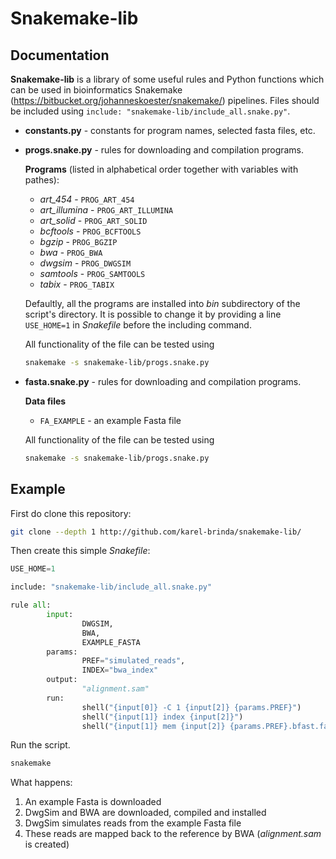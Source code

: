 # Snakemake-lib

## Documentation

**Snakemake-lib** is a library of some useful rules and Python functions which can be used in bioinformatics Snakemake (https://bitbucket.org/johanneskoester/snakemake/) pipelines. Files should be included using
```include: "snakemake-lib/include_all.snake.py"```.

 * **constants.py** - constants for program names, selected fasta files, etc.

 * **progs.snake.py** - rules for downloading and compilation programs.
    
    **Programs** (listed in alphabetical order together with variables with pathes):
    * *art_454* - ```PROG_ART_454```
    * *art_illumina* - ```PROG_ART_ILLUMINA```
    * *art_solid* - ```PROG_ART_SOLID```
    * *bcftools* - ```PROG_BCFTOOLS```
    * *bgzip* - ```PROG_BGZIP```
    * *bwa* - ```PROG_BWA```
    * *dwgsim* - ```PROG_DWGSIM```
    * *samtools* - ```PROG_SAMTOOLS```
    * *tabix* - ```PROG_TABIX```
    
    Defaultly, all the programs are installed into *bin* subdirectory of the script's directory. It is possible to change it by providing a line ```USE_HOME=1``` in *Snakefile* before the including command.

    All functionality of the file can be tested using
    ```bash
    snakemake -s snakemake-lib/progs.snake.py
    ```

 * **fasta.snake.py** - rules for downloading and compilation programs.

    **Data files**
    * ```FA_EXAMPLE``` - an example Fasta file
    
    All functionality of the file can be tested using
    ```bash
    snakemake -s snakemake-lib/progs.snake.py
    ```
## Example

First do clone this repository:
```bash
git clone --depth 1 http://github.com/karel-brinda/snakemake-lib/
```

Then create this simple *Snakefile*:
```python
USE_HOME=1

include: "snakemake-lib/include_all.snake.py"

rule all:
        input:
                DWGSIM,
                BWA,
                EXAMPLE_FASTA
        params:
                PREF="simulated_reads",
                INDEX="bwa_index"
        output:
                "alignment.sam"
        run:
                shell("{input[0]} -C 1 {input[2]} {params.PREF}")
                shell("{input[1]} index {input[2]}")
                shell("{input[1]} mem {input[2]} {params.PREF}.bfast.fastq > alignment.sam")
```

Run the script.
```bash
snakemake
```

What happens:

 1. An example Fasta is downloaded
 2. DwgSim and BWA are downloaded, compiled and installed
 3. DwgSim simulates reads from the example Fasta file
 4. These reads are mapped back to the reference by BWA (*alignment.sam* is created)
